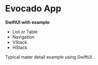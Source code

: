 # Evocado App

**SwiftUI with example**
- List or Table
- Navigation
- VStack
- HStack


Typical mater detail example using SwiftUI.
